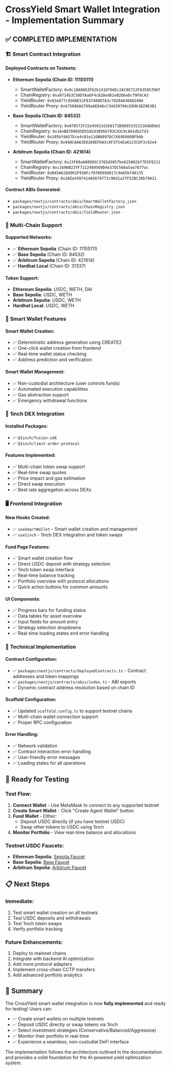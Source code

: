 # CrossYield Smart Wallet Integration - Implementation Summary

## ✅ **COMPLETED IMPLEMENTATION**

### 🏗️ **Smart Contract Integration**

#### **Deployed Contracts on Testnets:**
- **Ethereum Sepolia (Chain ID: 11155111)**
  - SmartWalletFactory: `0x9c18A0863F62b141D766Ec2AC0E712FA35857D6f`
  - ChainRegistry: `0xa9714b3C50DfAabF4c828ed62e02D6eDcf9F6CA3`
  - YieldRouter: `0x83e877c9580E51F837489D7A3c79284A366D2404`
  - YieldRouter Proxy: `0x67580b8d789aAE646cC34d30794cE89b1B2963B1`

- **Base Sepolia (Chain ID: 84532)**
  - SmartWalletFactory: `0x078572F22e95021d2b0172B989553522184D89e5`
  - ChainRegistry: `0x16eB87D9695D5502d38956703Cd3C8c861db2fd3`
  - YieldRouter: `0x105bfdA57Ece4c01e116B60978CC669E6608FbAb`
  - YieldRouter Proxy: `0x940CAAA3E0268EFDA3cAF3754Ea6123CbF3c92e4`

- **Arbitrum Sepolia (Chain ID: 421614)**
  - SmartWalletFactory: `0x23F68aA80985C3765d5857be625802bf7E5F8211`
  - ChainRegistry: `0xc1690B23fF7212489560D4e37DC568a5ae7877ac`
  - YieldRouter: `0xB45A628d961F93AFc78f0D99d017c9e65bf46135`
  - YieldRouter Proxy: `0x26Ee4397414A5670772c96d1a2fF52BC39bf9A11`

#### **Contract ABIs Generated:**
- `packages/nextjs/contracts/abis/SmartWalletFactory.json`
- `packages/nextjs/contracts/abis/ChainRegistry.json`
- `packages/nextjs/contracts/abis/YieldRouter.json`

### 🔗 **Multi-Chain Support**

#### **Supported Networks:**
- ✅ **Ethereum Sepolia** (Chain ID: 11155111)
- ✅ **Base Sepolia** (Chain ID: 84532)
- ✅ **Arbitrum Sepolia** (Chain ID: 421614)
- ✅ **Hardhat Local** (Chain ID: 31337)

#### **Token Support:**
- **Ethereum Sepolia**: USDC, WETH, DAI
- **Base Sepolia**: USDC, WETH
- **Arbitrum Sepolia**: USDC, WETH
- **Hardhat Local**: USDC, WETH

### 🎯 **Smart Wallet Features**

#### **Smart Wallet Creation:**
- ✅ Deterministic address generation using CREATE2
- ✅ One-click wallet creation from frontend
- ✅ Real-time wallet status checking
- ✅ Address prediction and verification

#### **Smart Wallet Management:**
- ✅ Non-custodial architecture (user controls funds)
- ✅ Automated execution capabilities
- ✅ Gas abstraction support
- ✅ Emergency withdrawal functions

### 💱 **1inch DEX Integration**

#### **Installed Packages:**
- ✅ `@1inch/fusion-sdk`
- ✅ `@1inch/limit-order-protocol`

#### **Features Implemented:**
- ✅ Multi-chain token swap support
- ✅ Real-time swap quotes
- ✅ Price impact and gas estimation
- ✅ Direct swap execution
- ✅ Best rate aggregation across DEXs

### 🖥️ **Frontend Integration**

#### **New Hooks Created:**
- ✅ `useSmartWallet` - Smart wallet creation and management
- ✅ `use1inch` - 1inch DEX integration and token swaps

#### **Fund Page Features:**
- ✅ Smart wallet creation flow
- ✅ Direct USDC deposit with strategy selection
- ✅ 1inch token swap interface
- ✅ Real-time balance tracking
- ✅ Portfolio overview with protocol allocations
- ✅ Quick action buttons for common amounts

#### **UI Components:**
- ✅ Progress bars for funding status
- ✅ Data tables for asset overview
- ✅ Input fields for amount entry
- ✅ Strategy selection dropdowns
- ✅ Real-time loading states and error handling

### 🔧 **Technical Implementation**

#### **Contract Configuration:**
- ✅ `packages/nextjs/contracts/deployedContracts.ts` - Contract addresses and token mappings
- ✅ `packages/nextjs/contracts/abis/index.ts` - ABI exports
- ✅ Dynamic contract address resolution based on chain ID

#### **Scaffold Configuration:**
- ✅ Updated `scaffold.config.ts` to support testnet chains
- ✅ Multi-chain wallet connection support
- ✅ Proper RPC configuration

#### **Error Handling:**
- ✅ Network validation
- ✅ Contract interaction error handling
- ✅ User-friendly error messages
- ✅ Loading states for all operations

## 🚀 **Ready for Testing**

### **Test Flow:**
1. **Connect Wallet** - Use MetaMask to connect to any supported testnet
2. **Create Smart Wallet** - Click "Create Agent Wallet" button
3. **Fund Wallet** - Either:
   - Deposit USDC directly (if you have testnet USDC)
   - Swap other tokens to USDC using 1inch
4. **Monitor Portfolio** - View real-time balance and allocations

### **Testnet USDC Faucets:**
- **Ethereum Sepolia**: [Sepolia Faucet](https://sepoliafaucet.com/)
- **Base Sepolia**: [Base Faucet](https://www.coinbase.com/faucets/base-ethereum-sepolia-faucet)
- **Arbitrum Sepolia**: [Arbitrum Faucet](https://faucet.quicknode.com/arbitrum/sepolia)

## 📋 **Next Steps**

### **Immediate:**
1. Test smart wallet creation on all testnets
2. Test USDC deposits and withdrawals
3. Test 1inch token swaps
4. Verify portfolio tracking

### **Future Enhancements:**
1. Deploy to mainnet chains
2. Integrate with backend AI optimization
3. Add more protocol adapters
4. Implement cross-chain CCTP transfers
5. Add advanced portfolio analytics

## 🎉 **Summary**

The CrossYield smart wallet integration is now **fully implemented** and ready for testing! Users can:

- ✅ Create smart wallets on multiple testnets
- ✅ Deposit USDC directly or swap tokens via 1inch
- ✅ Select investment strategies (Conservative/Balanced/Aggressive)
- ✅ Monitor their portfolio in real-time
- ✅ Experience a seamless, non-custodial DeFi interface

The implementation follows the architecture outlined in the documentation and provides a solid foundation for the AI-powered yield optimization system.